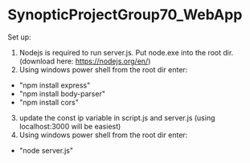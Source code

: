 # SynopticProjectGroup70_WebApp

Set up:
1. Nodejs is required to run server.js. Put node.exe into the root dir. (download here: https://nodejs.org/en/)
2. Using windows power shell from the root dir enter: 
  - "npm install express"
  - "npm install body-parser"
  - "npm install cors"
3. update the const ip variable in script.js and server.js (using localhost:3000 will be easiest)
4. Using windows power shell from the root dir enter:
  - "node server.js"
